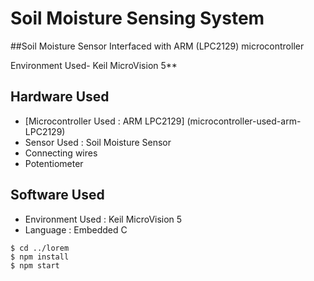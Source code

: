 # Soil Moisture Sensing System
##Soil Moisture Sensor Interfaced with ARM (LPC2129) microcontroller 


 
  
  Environment Used- Keil MicroVision 5**
  
 
 ## Hardware Used
* [Microcontroller Used : ARM LPC2129] (microcontroller-used-arm-LPC2129)
* Sensor Used : Soil Moisture Sensor 
* Connecting wires  
* Potentiometer

## Software Used
* Environment Used : Keil MicroVision 5
* Language : Embedded C 
```
$ cd ../lorem
$ npm install
$ npm start
```
